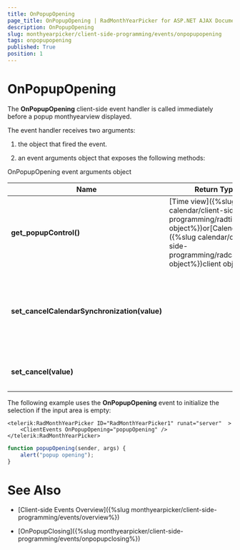 ```yaml
---
title: OnPopupOpening
page_title: OnPopupOpening | RadMonthYearPicker for ASP.NET AJAX Documentation
description: OnPopupOpening
slug: monthyearpicker/client-side-programming/events/onpopupopening
tags: onpopupopening
published: True
position: 1
---
```


# OnPopupOpening


The **OnPopupOpening** client-side event handler is called immediately before a popup monthyearview displayed.

The event handler receives two arguments:

1. the object that fired the event.

1. an event arguments object that exposes the following methods:

OnPopupOpening event arguments object


| Name | Return Type | Arguments | Description |
| ------ | ------ | ------ | ------ |
| **get_popupControl()** |[Time view]({%slug calendar/client-side-programming/radtimeview-object%})or[Calendar]({%slug calendar/client-side-programming/radcalendar-object%})client object||Returns the client object for the time view or calendar that is about to be displayed.|
| **set_cancelCalendarSynchronization(value)** ||bool|Lets you prevent the popup control from synchronizing its value to the value in the input area.|
| **set_cancel(value)** ||bool|Lets you prevent the popup from appearing.|

The following example uses the **OnPopupOpening** event to initialize the selection if the input area is empty:

````ASPNET
<telerik:RadMonthYearPicker ID="RadMonthYearPicker1" runat="server"  >
    <ClientEvents OnPopupOpening="popupOpening" />
</telerik:RadMonthYearPicker>
````
````JavaScript
function popupOpening(sender, args) {
    alert("popup opening");
}
````


# See Also

 * [Client-side Events Overview]({%slug monthyearpicker/client-side-programming/events/overview%})
 
 * [OnPopupClosing]({%slug monthyearpicker/client-side-programming/events/onpopupclosing%})
 
 
